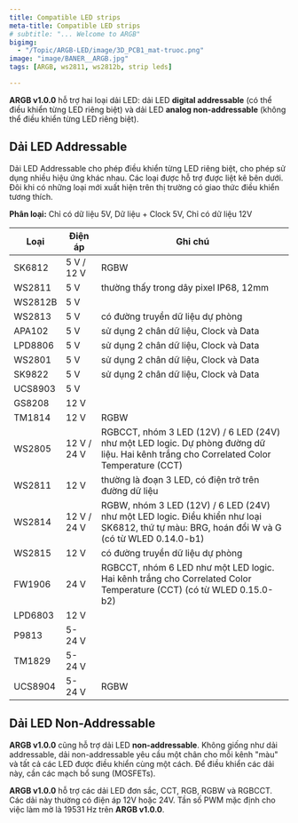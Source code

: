 ```yaml
---
title: Compatible LED strips
meta-title: Compatible LED strips
# subtitle: "... Welcome to ARGB"
bigimg:
  - "/Topic/ARGB-LED/image/3D_PCB1_mat-truoc.png"
image: "image/BANER__ARGB.jpg"
tags: [ARGB, ws2811, ws2812b, strip leds]

---
```


**ARGB v1.0.0** hỗ trợ hai loại dải LED: dải LED **digital addressable** (có thể điều khiển từng LED riêng biệt) và dải LED **analog non-addressable** (không thể điều khiển từng LED riêng biệt).

## Dải LED Addressable

Dải LED Addressable cho phép điều khiển từng LED riêng biệt, cho phép sử dụng nhiều hiệu ứng khác nhau. Các loại được hỗ trợ được liệt kê bên dưới. Đôi khi có những loại mới xuất hiện trên thị trường có giao thức điều khiển tương thích.

**Phân loại:** Chỉ có dữ liệu 5V, Dữ liệu + Clock 5V, Chỉ có dữ liệu 12V

| Loại | Điện áp | Ghi chú |
|---|---|---|
| SK6812 | 5&nbsp;V / 12&nbsp;V | RGBW |
| WS2811 | 5&nbsp;V | thường thấy trong dây pixel IP68, 12mm |
| WS2812B | 5&nbsp;V | |
| WS2813 | 5&nbsp;V | có đường truyền dữ liệu dự phòng |
| APA102 | 5&nbsp;V | sử dụng 2 chân dữ liệu, Clock và Data |
| LPD8806 | 5&nbsp;V | sử dụng 2 chân dữ liệu, Clock và Data |
| WS2801 | 5&nbsp;V | sử dụng 2 chân dữ liệu, Clock và Data |
| SK9822 | 5&nbsp;V | sử dụng 2 chân dữ liệu, Clock và Data |
| UCS8903 | 5&nbsp;V | |
| GS8208 | 12&nbsp;V | |
| TM1814 | 12&nbsp;V | RGBW |
| WS2805 | 12&nbsp;V / 24&nbsp;V | RGBCCT, nhóm 3 LED (12V) / 6 LED (24V) như một LED logic. Dự phòng đường dữ liệu. Hai kênh trắng cho Correlated Color Temperature (CCT) |
| WS2811 | 12&nbsp;V | thường là đoạn 3 LED, có điện trở trên đường dữ liệu |
| WS2814 | 12&nbsp;V / 24&nbsp;V | RGBW, nhóm 3 LED (12V) / 6 LED (24V) như một LED logic. Điều khiển như loại SK6812, thứ tự màu: BRG, hoán đổi W và G (có từ WLED 0.14.0-b1) |
| WS2815 | 12&nbsp;V | có đường truyền dữ liệu dự phòng |
| FW1906 | 24&nbsp;V | RGBCCT, nhóm 6 LED như một LED logic. Hai kênh trắng cho Correlated Color Temperature (CCT) (có từ WLED 0.15.0-b2) |
| LPD6803 | 12&nbsp;V | |
| P9813 | 5-24&nbsp;V | |
| TM1829 | 5-24&nbsp;V | |
| UCS8904 | 5-24&nbsp;V | RGBW |

## Dải LED Non-Addressable

**ARGB v1.0.0** cũng hỗ trợ dải LED **non-addressable**. Không giống như dải addressable, dải non-addressable yêu cầu một chân cho mỗi kênh "màu" và tất cả các LED được điều khiển cùng một cách. Để điều khiển các dải này, cần các mạch bổ sung (MOSFETs). 

**ARGB v1.0.0** hỗ trợ các dải LED đơn sắc, CCT, RGB, RGBW và RGBCCT. Các dải này thường có điện áp 12V hoặc 24V. Tần số PWM mặc định cho việc làm mờ là 19531 Hz trên **ARGB v1.0.0**. 

